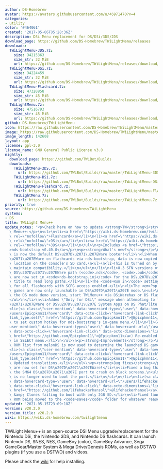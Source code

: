 ```yaml
---
author: DS-Homebrew
avatar: https://avatars.githubusercontent.com/u/46971470?v=4
categories:
- utility
color: '#464061'
created: '2017-05-06T05:28:36Z'
description: DSi Menu replacement for DS/DSi/3DS/2DS
download_page: https://github.com/DS-Homebrew/TWiLightMenu/releases
downloads:
  TWiLightMenu-3DS.7z:
    size: 34215363
    size_str: 32 MiB
    url: https://github.com/DS-Homebrew/TWiLightMenu/releases/download/v20.2.0/TWiLightMenu-3DS.7z
  TWiLightMenu-DSi.7z:
    size: 34224459
    size_str: 32 MiB
    url: https://github.com/DS-Homebrew/TWiLightMenu/releases/download/v20.2.0/TWiLightMenu-DSi.7z
  TWiLightMenu-Flashcard.7z:
    size: 47320858
    size_str: 45 MiB
    url: https://github.com/DS-Homebrew/TWiLightMenu/releases/download/v20.2.0/TWiLightMenu-Flashcard.7z
  TWiLightMenu.7z:
    size: 47516793
    size_str: 45 MiB
    url: https://github.com/DS-Homebrew/TWiLightMenu/releases/download/v20.2.0/TWiLightMenu.7z
github: DS-Homebrew/TWiLightMenu
icon: https://raw.githubusercontent.com/DS-Homebrew/TWiLightMenu/master/booter/Twilight%2B%2B-animated%20icon-fix.gif
image: https://raw.githubusercontent.com/DS-Homebrew/TWiLightMenu/master/logo.png
image_length: 142608
layout: app
license: gpl-3.0
license_name: GNU General Public License v3.0
nightly:
  download_page: https://github.com/TWLBot/Builds
  downloads:
    TWiLightMenu-3DS.7z:
      url: https://github.com/TWLBot/Builds/raw/master/TWiLightMenu-3DS.7z
    TWiLightMenu-DSi.7z:
      url: https://github.com/TWLBot/Builds/raw/master/TWiLightMenu-DSi.7z
    TWiLightMenu-Flashcard.7z:
      url: https://github.com/TWLBot/Builds/raw/master/TWiLightMenu-Flashcard.7z
    TWiLightMenu.7z:
      url: https://github.com/TWLBot/Builds/raw/master/TWiLightMenu.7z
priority: true
source: https://github.com/DS-Homebrew/TWiLightMenu
systems:
- DS
title: TWiLight Menu++
update_notes: "<p>Check here on how to update <strong>TW</strong>i<strong>L</strong>ight\
  \ Menu++:</p>\n<ul>\n<li><a href=\"https://wiki.ds-homebrew.com/twilightmenu/updating-flashcard.html\"\
  \ rel=\"nofollow\">Flashcard</a></li>\n<li><a href=\"https://wiki.ds-homebrew.com/twilightmenu/updating-dsi.html\"\
  \ rel=\"nofollow\">DSi</a></li>\n<li><a href=\"https://wiki.ds-homebrew.com/twilightmenu/updating-3ds.html\"\
  \ rel=\"nofollow\">3DS</a></li>\n</ul>\n<p>Includes <a href=\"https://github.com/DS-Homebrew/nds-bootstrap/releases/tag/v0.40.0\"\
  >nds-bootstrap v0.40.0</a></p>\n<p><strong>What's new?</strong></p>\n<ul>\n<li>nds-bootstrap\
  \ is now the default DS\u207D\u2071\u207EWare booter!</li>\n<li>When launching DS\u207D\
  \u2071\u207EWare on flashcards via nds-bootstrap, data is now copied to a temporary\
  \ location on the console's SD card.\n<ul>\n<li>This is turned on by default to\
  \ maintain compatibility.</li>\n</ul>\n</li>\n<li>8.3 SFN versions of the launched\
  \ DS\u207D\u2071\u207EWare path (<code>.nds</code>, <code>.pub</code>, and <code>.prv</code>)\
  \ are now set in <code>nds-bootstrap.ini</code> for the DS\u207D\u2071\u207EWare\
  \ title to read long paths.</li>\n<li>The <code>Run in</code> setting is now shown\
  \ for all flashcards with SCFG access enabled.</li>\n<li>The <em>Pop Island</em>\
  \ games are now only launchable in DS\u207D\u2071\u207E mode.\n<ul>\n<li>To launch\
  \ the DS mode demo version, start TWLMenu++ via DSiWarehax or DS flashcard.</li>\n\
  </ul>\n</li>\n<li>Added \"Only for DSi\" message when attempting to launch DS\u207D\
  \u2071\u207EWare or DS\u207D\u2071\u207E System Apps on DS Phat/lite consoles.</li>\n\
  <li>(<a class=\"user-mention\" data-hovercard-type=\"user\" data-hovercard-url=\"\
  /users/Epicpkmn11/hovercard\" data-octo-click=\"hovercard-link-click\" data-octo-dimensions=\"\
  link_type:self\" href=\"https://github.com/Epicpkmn11\">@Epicpkmn11</a>) Added option\
  \ to set custom hotkey for nds-bootstrap's in-game menu.</li>\n<li>(<a class=\"\
  user-mention\" data-hovercard-type=\"user\" data-hovercard-url=\"/users/Epicpkmn11/hovercard\"\
  \ data-octo-click=\"hovercard-link-click\" data-octo-dimensions=\"link_type:self\"\
  \ href=\"https://github.com/Epicpkmn11\">@Epicpkmn11</a>) Re-enabled manual icon\
  \ in SELECT menu.</li>\n</ul>\n<p><strong>Improvements</strong></p>\n<ul>\n<li>The\
  \ ROM list from melonDS is now used to determine the launched DS game's save size.</li>\n\
  <li>(<a class=\"user-mention\" data-hovercard-type=\"user\" data-hovercard-url=\"\
  /users/Epicpkmn11/hovercard\" data-octo-click=\"hovercard-link-click\" data-octo-dimensions=\"\
  link_type:self\" href=\"https://github.com/Epicpkmn11\">@Epicpkmn11</a> and various)\
  \ Updated translations.</li>\n</ul>\n<p><strong>Bug fixes</strong></p>\n<ul>\n<li>Cheats\
  \ are now set for DS\u207D\u2071\u207EWare!</li>\n<li>Fixed a bug that would cause\
  \ the SM64 DS\u207D\u2071\u207E port to crash on black screens.\n<ul>\n<li>Unlaunch\
  \ is no longer used to boot the port.</li>\n</ul>\n</li>\n<li>(<a class=\"user-mention\"\
  \ data-hovercard-type=\"user\" data-hovercard-url=\"/users/lifehackerhansol/hovercard\"\
  \ data-octo-click=\"hovercard-link-click\" data-octo-dimensions=\"link_type:self\"\
  \ href=\"https://github.com/lifehackerhansol\">@lifehackerhansol</a>) Fixed DSTT\
  \ &amp; Clones failing to boot with only 2GB SD.</li>\n<li>Fixed launched <code>.gba</code>\
  \ ROM being moved to the <code>saves</code> folder for whatever reason.</li>\n</ul>"
updated: '2021-05-15T23:09:18Z'
version: v20.2.0
version_title: v20.2.0
wiki: https://wiki.ds-homebrew.com/twilightmenu
---
```

TWiLight Menu++ is an open-source DSi Menu upgrade/replacement for the Nintendo DSi, the Nintendo 3DS, and Nintendo DS flashcards. It can launch Nintendo DS, SNES, NES, GameBoy (color), GameBoy Advance, Sega GameGear/Master System & Mega Drive/Genesis ROMs, as well as DSTWO plugins (if you use a DSTWO) and videos.

Please check the [wiki](https://wiki.ds-homebrew.com/twilightmenu) for help installing.